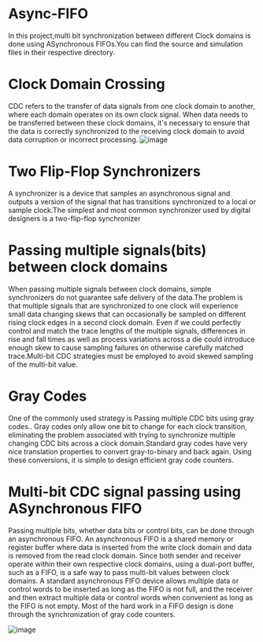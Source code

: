 # Async-FIFO
In this project,multi bit synchronization between different Clock domains is done using ASynchronous FIFOs.You can find the source and simulation files in their respective directory.

# Clock Domain Crossing
CDC refers to the transfer of data signals from one clock domain to another, where each domain operates on its own clock signal. When data needs to be transferred between these clock domains, it's necessary to ensure that the data is correctly synchronized to the receiving clock domain to avoid data corruption or incorrect processing.
![image](https://github.com/sivaram-07/Async-FIFO/assets/114935240/3184bc21-60ee-4328-8599-1dbd492372d4)

# Two Flip-Flop Synchronizers
A synchronizer is a device that samples an asynchronous signal and outputs a version
of the signal that has transitions synchronized to a local or sample clock.The simplest and most common synchronizer used by digital designers is a two-flip-flop
synchronizer

# Passing multiple signals(bits) between clock domains
When passing multiple signals between clock domains, simple synchronizers do not guarantee
safe delivery of the data.The problem is that multiple signals that are synchronized to one clock will experience small
data changing skews that can occasionally be sampled on different rising clock edges in a second
clock domain. Even if we could perfectly control and match the trace lengths of the multiple
signals, differences in rise and fall times as well as process variations across a die could
introduce enough skew to cause sampling failures on otherwise carefully matched trace.Multi-bit CDC strategies must be employed to avoid skewed sampling of the multi-bit value.

# Gray Codes
One of the commonly used strategy is Passing multiple CDC bits using gray codes.. Gray codes only allow one bit to change for each clock
transition, eliminating the problem associated with trying to synchronize multiple changing CDC
bits across a clock domain.Standard gray codes have very nice translation properties to convert gray-to-binary and back
again. Using these conversions, it is simple to design efficient gray code counters.

# Multi-bit CDC signal passing using ASynchronous FIFO
Passing multiple bits, whether data bits or control bits, can be done through an asynchronous
FIFO. An asynchronous FIFO is a shared memory or register buffer where data is inserted from
the write clock domain and data is removed from the read clock domain. Since both sender and
receiver operate within their own respective clock domains, using a dual-port buffer, such as a
FIFO, is a safe way to pass multi-bit values between clock domains.
A standard asynchronous FIFO device allows multiple data or control words to be inserted as
long as the FIFO is not full, and the receiver and then extract multiple data or control words
when convenient as long as the FIFO is not empty.
Most of the hard work in a FIFO design is done through the synchronization of gray code
counters.

![image](https://github.com/sivaram-07/Async-FIFO/assets/114935240/f57769f7-b5e5-4fa3-ac87-d6a630983c70)
